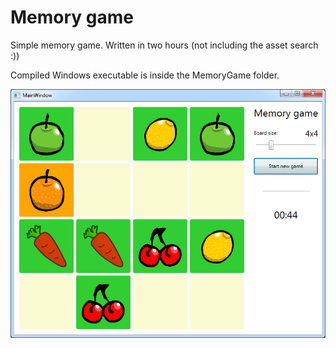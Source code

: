 # Memory game
Simple memory game. Written in two hours (not including the asset search :))

Compiled Windows executable is inside the MemoryGame folder.

![Screenshot](Screenshot.png?raw=true)
